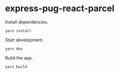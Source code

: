 # express-pug-react-parcel

Install dependencies.

```
yarn install
```

Start development.

```
yarn dev
```

Build the app.

```
yarn build
```
